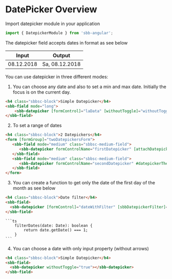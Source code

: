 # DatePicker Overview

Import datepicker module in your application 

```ts
import { DatepickerModule } from 'sbb-angular';
```
The datepicker field accepts dates in format as see below

| Input              | Output         |
| ------------------ | -------------- |
| 08.12.2018         | Sa, 08.12.2018 |

You can use datepicker in three different modes:

1. You can choose any date and also to set a min and max date. Initially the focus is on the current day.
```html
<h4 class="sbbsc-block">Simple Datepicker</h4>
<sbb-field mode="long">
    <sbb-datepicker [formControl]="laData" [withoutToggle]="withoutToggle" [min]="minDate" [max]="maxDate" (closed)="closedEvent()" (opened)="openedEvent()" (dateChange)="dateChangeEvent($event)" (dateInput)="dateInputEvent($event)"></sbb-datepicker>
</sbb-field>
```

2. To set a range of dates
```html
<h4 class="sbbsc-block">2 Datepickers</h4>
<form [formGroup]="twoDatepickersForm">
   <sbb-field mode="medium" class="sbbsc-medium-field">
      <sbb-datepicker formControlName="firstDatepicker" [attachDatepicker]="datepickerTheSecond" withArrows></sbb-datepicker>
   </sbb-field>
   <sbb-field mode="medium" class="sbbsc-medium-field">
      <sbb-datepicker formControlName="secondDatepicker" #datepickerTheSecond withArrows></sbb-datepicker>
   </sbb-field>
</form>
```

3. You can create a function to get only the date of the first day of the month as see below
```html
<h4 class="sbbsc-block">Date filter</h4>
<sbb-field>
  <sbb-datepicker [formControl]="dateWithFilter" [sbbDatepickerFilter]="filterDates" withArrows></sbb-datepicker>
</sbb-field>
```
    ```ts
        filterDates(date: Date): boolean {
            return date.getDate() === 1;
        }
    ```

4. You can choose a date with only input property (without arrows)
```html
<h4 class="sbbsc-block">Simple Datepicker</h4>
<sbb-field>
  <sbb-datepicker withoutToggle="true"></sbb-datepicker>
</sbb-field>
```







